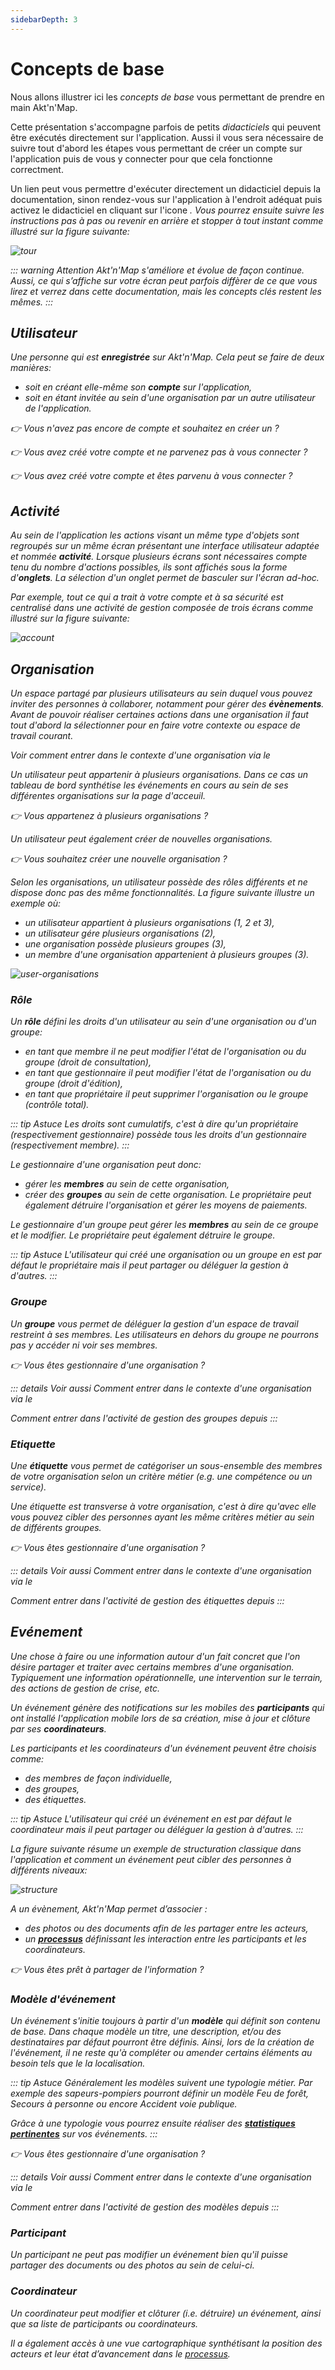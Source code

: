 ```yaml
---
sidebarDepth: 3
---
```


# Concepts de base

Nous allons illustrer ici les *concepts de base* vous permettant de prendre en main Akt'n'Map.

Cette présentation s'accompagne parfois de petits *didacticiels* qui peuvent être exécutés directement sur l'application. Aussi il vous sera nécessaire de suivre tout d'abord les étapes vous permettant de créer un compte sur l'application puis de vous y connecter pour que cela fonctionne correctment.

Un lien peut vous permettre d'exécuter directement un didacticiel depuis la documentation, sinon rendez-vous sur l'application à l'endroit adéquat puis activez le didacticiel en cliquant sur l'icone <a href=""><i class="las la-question-circle"/></a>. Vous pourrez ensuite suivre les instructions pas à pas <a href=""><i class="las la-chevron-left"/></a> ou revenir en arrière <a href=""><i class="las la-chevron-right"/></a> et stopper à tout instant <a href=""><i class="las la-times"/></a> comme illustré sur la figure suivante:

![tour](../../assets/Tour-FR.png)

::: warning Attention
Akt'n'Map s'améliore et évolue de façon continue. Aussi, ce qui s’affiche sur votre écran peut parfois diffèrer de ce que vous lirez et verrez dans cette documentation, mais les concepts clés restent les mêmes.
:::

## <i class="las la-user"></i> Utilisateur

Une *personne* qui est **enregistrée** sur Akt'n'Map. Cela peut se faire de deux manières:
  * soit en créant elle-même son **compte** sur l'application,
  * soit en étant *invitée* au sein d'une organisation par un autre utilisateur de l'application.

:point_right: Vous n'avez pas encore de compte et souhaitez en créer un ? <tour-link text="Voir comment créer son compte" path="register"/>

:point_right: Vous avez créé votre compte et ne parvenez pas à vous connecter ? <tour-link text="Voir comment se connecter" path="login"/>

:point_right: Vous avez créé votre compte et êtes parvenu à vous connecter ? <tour-link text="Parcourir le menu principal" path="home" :params="{ tour: 'home' }"/>

## Activité

Au sein de l'application les actions visant un même type d'objets sont regroupés sur un même écran présentant une interface utilisateur adaptée et nommée **activité**. Lorsque plusieurs écrans sont nécessaires compte tenu du nombre d'actions possibles, ils sont affichés sous la forme d'**onglets**. La sélection d'un onglet permet de basculer sur l'écran ad-hoc.

Par exemple, tout ce qui a trait à votre compte et à sa sécurité est centralisé dans une activité de gestion composée de trois écrans comme illustré sur la figure suivante:

![account](../../assets/Account-FR.png)

## <i class="las la-user-friends"></i> Organisation

Un *espace partagé* par plusieurs utilisateurs au sein duquel vous pouvez inviter des personnes à collaborer, notamment pour gérer des **évènements**. Avant de pouvoir réaliser certaines actions dans une organisation il faut tout d'abord la sélectionner pour en faire votre *contexte* ou espace de travail courant. 

Voir comment entrer dans le contexte d'une organisation via le <tour-link text="menu principal" path="home" :params="{ tour: 'home' }"/>

Un utilisateur peut appartenir à *plusieurs* organisations. Dans ce cas un *tableau de bord* synthétise les événements en cours au sein de ses différentes organisations sur la page d'acceuil.

:point_right: Vous appartenez à *plusieurs* organisations ? <tour-link text="Voir votre tableau de bord" path="home/dashboard"/>

Un utilisateur peut également créer de nouvelles organisations.

:point_right: Vous souhaitez créer une nouvelle organisation ? <tour-link text="Voir comment faire via le menu principal" path="home" :params="{ tour: 'home' }"/>

Selon les organisations, un utilisateur possède des *rôles différents* et ne dispose donc pas des même fonctionnalités. La figure suivante illustre un exemple où:
* un utilisateur appartient à plusieurs organisations (1, 2 et 3),
* un utilisateur gére plusieurs organisations (2),
* une organisation possède plusieurs groupes (3),
* un membre d'une organisation appartenient à plusieurs groupes (3).

![user-organisations](../../assets/user-organisations.png)

### <i class="las la-graduation-cap"></i> Rôle

Un **rôle** défini les droits d'un utilisateur au sein d'une organisation ou d'un groupe:
  * en tant que <i class="las la-user"></i> *membre* il ne peut modifier l'état de l'organisation ou du groupe (droit de consultation),
  * en tant que <i class="las la-briefcase"></i> *gestionnaire* il peut modifier l'état de l'organisation ou du groupe (droit d'édition),
  * en tant que <i class="las la-certificate"></i> *propriétaire* il peut supprimer l'organisation ou le groupe (contrôle total).

::: tip Astuce
Les droits sont cumulatifs, c'est à dire qu'un propriétaire (respectivement gestionnaire) possède tous les droits d'un gestionnaire (respectivement membre).
:::

Le gestionnaire d'une organisation peut donc:
  * gérer les **membres** au sein de cette organisation,
  * créer des **groupes** au sein de cette organisation.
Le propriétaire peut également détruire l'organisation et gérer les moyens de paiements.

Le gestionnaire d'un groupe peut gérer les **membres** au sein de ce groupe et le modifier. Le propriétaire peut également détruire le groupe.

::: tip Astuce
L'utilisateur qui créé une organisation ou un groupe en est par défaut le propriétaire mais il peut partager ou déléguer la gestion à d'autres.
:::

### <i class="las la-sitemap"></i> Groupe

Un **groupe** vous permet de *déléguer* la gestion d'un espace de travail restreint à ses membres. Les utilisateurs en dehors du groupe ne pourrons pas y accéder ni voir ses membres.

:point_right: Vous êtes gestionnaire d'une organisation ? <tour-link text="Voir comment gérer vos groupes" path="home" :params="{ organisation: 'manager', route: 'groups-activity' }"/>

::: details Voir aussi
Comment entrer dans le contexte d'une organisation via le <tour-link text="menu principal" path="home" :params="{ tour: 'home' }"/>

Comment entrer dans l'activité de gestion des groupes depuis <tour-link text="le contexte de l'organisation" path="home" :params="{ organisation: 'manager', tour: 'context' }"/>
:::

### <i class="las la-tags"></i> Etiquette

Une **étiquette** vous permet de *catégoriser* un sous-ensemble des membres de votre organisation selon un *critère métier* (e.g. une compétence ou un service).

Une étiquette est *transverse* à votre organisation, c'est à dire qu'avec elle vous pouvez cibler des personnes ayant les même critères métier au sein de différents groupes.

:point_right: Vous êtes gestionnaire d'une organisation ? <tour-link text="Voir comment gérer vos étiquettes" path="home" :params="{ organisation: 'manager', route: 'tags-activity' }"/>

::: details Voir aussi
Comment entrer dans le contexte d'une organisation via le <tour-link text="menu principal" path="home" :params="{ tour: 'home' }"/>

Comment entrer dans l'activité de gestion des étiquettes depuis <tour-link text="le contexte de l'organisation" path="home" :params="{ organisation: 'manager', tour: 'context' }"/>
:::

## <i class="las la-fire"></i> Evénement

Une *chose à faire* ou une *information autour d'un fait concret* que l'on désire partager et traiter avec certains membres d'une organisation. Typiquement une information opérationnelle, une intervention sur le terrain, des actions de gestion de crise, etc.

Un événement génère des *notifications* sur les mobiles des **participants** qui ont installé l'application mobile lors de sa création, mise à jour et clôture par ses **coordinateurs**.

Les participants et les coordinateurs d'un événement peuvent être choisis comme:
  * des membres de façon individuelle,
  * des groupes,
  * des étiquettes.

::: tip Astuce
L'utilisateur qui créé un événement en est par défaut le coordinateur mais il peut partager ou déléguer la gestion à d'autres.
:::

La figure suivante résume un exemple de structuration classique dans l'application et comment un événement peut cibler des personnes à différents niveaux:

![structure](../../assets/structure-FR.png)

A un évènement, Akt'n'Map permet d’associer :
  * des *photos* ou des *documents* afin de les partager entre les acteurs,
  * un **[processus](../gofurther/workflow.md)** définissant les interaction entre les participants et les coordinateurs.

:point_right: Vous êtes prêt à partager de l'information ? <tour-link text="Voir comment gérer vos événements" path="home" :params="{ organisation: 'member' }"/>

### Modèle d'événement

Un événement s'initie toujours à partir d'un **modèle** qui définit son contenu de base. Dans chaque modèle un titre, une description, et/ou des destinataires par défaut pourront être définis. Ainsi, lors de la création de l'événement, il ne reste qu'à compléter ou amender certains éléments au besoin tels que le la localisation.

::: tip Astuce
Généralement les modèles suivent une *typologie* métier. Par exemple des sapeurs-pompiers pourront définir un modèle *Feu de forêt*, *Secours à personne* ou encore *Accident voie publique*.

Grâce à une typologie vous pourrez ensuite réaliser des **[statistiques pertinentes](../gofurther/archiving.md)** sur vos événements.
:::

:point_right: Vous êtes gestionnaire d'une organisation ? <tour-link text="Voir comment gérer vos modèles" path="home" :params="{ organisation: 'manager', route: 'event-templates-activity' }"/>

::: details Voir aussi
Comment entrer dans le contexte d'une organisation via le <tour-link text="menu principal" path="home" :params="{ tour: 'home' }"/>

Comment entrer dans l'activité de gestion des modèles depuis <tour-link text="le contexte de l'organisation" path="home" :params="{ organisation: 'manager', tour: 'context' }"/>
:::

### Participant

Un participant ne peut pas modifier un événement bien qu'il puisse partager des documents ou des photos au sein de celui-ci.

### Coordinateur

Un coordinateur peut modifier et clôturer (i.e. détruire) un événement, ainsi que sa liste de participants ou coordinateurs.

Il a également accès à une *vue cartographique* synthétisant la position des acteurs et leur état d’avancement dans le [processus](../gofurther/workflow.md).
